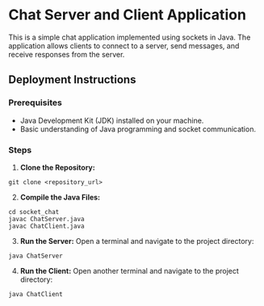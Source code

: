 # Chat Server and Client Application

This is a simple chat application implemented using sockets in Java. The application allows clients to connect to a server, send messages, and receive responses from the server.

## Deployment Instructions

### Prerequisites
- Java Development Kit (JDK) installed on your machine.
- Basic understanding of Java programming and socket communication.

### Steps

1. **Clone the Repository:**
```console
git clone <repository_url>
```

2. **Compile the Java Files:**
```console
cd socket_chat
javac ChatServer.java
javac ChatClient.java
```

3. **Run the Server:**
Open a terminal and navigate to the project directory:
```console
java ChatServer
```

4. **Run the Client:**
Open another terminal and navigate to the project directory:
```console
java ChatClient
```
